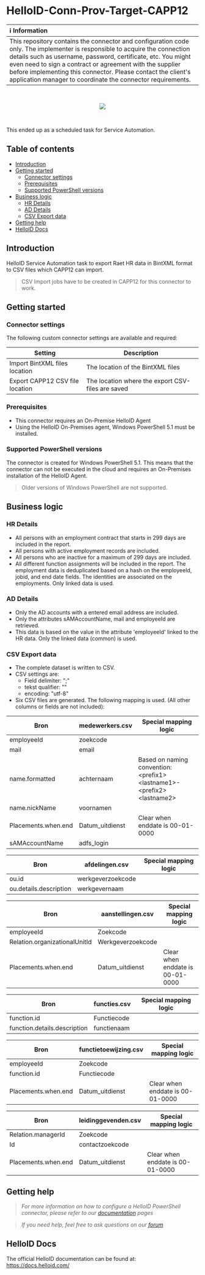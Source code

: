 # HelloID-Conn-Prov-Target-CAPP12

| :information_source: Information |
|:---------------------------|
| This repository contains the connector and configuration code only. The implementer is responsible to acquire the connection details such as username, password, certificate, etc. You might even need to sign a contract or agreement with the supplier before implementing this connector. Please contact the client's application manager to coordinate the connector requirements.       |
<br />
<p align="center">
  <img src="https://www.tools4ever.nl/connector-logos/capp-logo.png">
</p>
<br />

This ended up as a scheduled task for Service Automation.

## Table of contents

- [Introduction](#Introduction)
- [Getting started](#Getting-started)
  + [Connector settings](#Connector-settings)
  + [Prerequisites](#Prerequisites)
  + [Supported PowerShell versions](#Supported-PowerShell-versions)
- [Business logic](#Business-logic)
  + [HR Details](#HR-Details)
  + [AD Details](#AD-Details)
  + [CSV Export data](#CSV-Export-data)
- [Getting help](#Getting-help)
- [HelloID Docs](#HelloID-Docs)

## Introduction

HelloID Service Automation task to export Raet HR data in BintXML format to CSV files which CAPP12 can import.

> CSV Import jobs have to be created in CAPP12 for this connector to work.
 
## Getting started

### Connector settings

The following custom connector settings are available and required:

| Setting     | Description |
| ------------ | ----------- |
| Import BintXML files location | The location of the BintXML files |
| Export CAPP12 CSV file location | The location where the export CSV-files are saved |

### Prerequisites

- This connector requires an On-Premise HelloID Agent
- Using the HelloID On-Premises agent, Windows PowerShell 5.1 must be installed.

### Supported PowerShell versions

The connector is created for Windows PowerShell 5.1. This means that the connector can not be executed in the cloud and requires an On-Premises installation of the HelloID Agent.

> Older versions of Windows PowerShell are not supported.

## Business logic

### HR Details

- All persons with an employment contract that starts in 299 days are included in the report.
- All persons with active employment records are included.
- All persons who are inactive for a maximum of 299 days are included.
- All different function assignments will be included in the report. The employment data is deduplicated based on a hash on the employeeId, jobid, and end date fields. The identities are associated on the employments. Only linked data is used.

### AD Details

- Only the AD accounts with a entered email address are included.
- Only the attributes sAMAccountName, mail and employeeId are retrieved.
- This data is based on the value in the attribute 'employeeId' linked to the HR data. Only the linked data (common) is used.

### CSV Export data

- The complete dataset is written to CSV.
- CSV settings are:
  - Field delimiter: &quot;;&quot;
  - tekst qualifier: &quot;&quot;
  - encoding: &quot;utf-8&quot;
- Six CSV files are generated. The following mapping is used. (All other columns or fields are not included):

| **Bron** | **medewerkers.csv** | **Special mapping logic** |
| --- | --- | --- |
| employeeId | zoekcode | |
| mail | email |   |
| name.formatted | achternaam | Based on naming convention: \<prefix1\> \<lastname1\>-\<prefix2\> \<lastname2\> |
| name.nickName | voornamen |   |
| Placements.when.end | Datum\_uitdienst | Clear when enddate is 00-01-0000 |
| sAMAccountName | adfs\_login |   |

| **Bron** | **afdelingen.csv** | **Special mapping logic** |
| --- | --- | --- |
| ou.id | werkgeverzoekcode | |
| ou.details.description | werkgevernaam |   |

| **Bron** | **aanstellingen.csv** | **Special mapping logic** |
| --- | --- | --- |
| employeeId | Zoekcode | |
| Relation.organizationalUnitId | Werkgeverzoekcode |   |
| Placements.when.end | Datum\_uitdienst | Clear when enddate is 00-01-0000 |

| **Bron** | **functies.csv** | **Special mapping logic** |
| --- | --- | --- |
| function.id | Functiecode | |
| function.details.description | functienaam |   |

| **Bron** | **functietoewijzing.csv** | **Special mapping logic** |
| --- | --- | --- |
| employeeId | Zoekcode | |
| function.id | Functiecode |   |
| Placements.when.end | Datum\_uitdienst | Clear when enddate is 00-01-0000 |

| **Bron** | **leidinggevenden.csv** | **Special mapping logic** |
| --- | --- | --- |
| Relation.managerId | Zoekcode | |
| Id | contactzoekcode |   |
| Placements.when.end | Datum\_uitdienst | Clear when enddate is 00-01-0000 |

## Getting help

> _For more information on how to configure a HelloID PowerShell connector, please refer to our [documentation](https://docs.helloid.com/hc/en-us/articles/360012518799-How-to-add-a-target-system) pages_

> _If you need help, feel free to ask questions on our [forum](https://forum.helloid.com)_

## HelloID Docs

The official HelloID documentation can be found at: https://docs.helloid.com/
